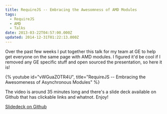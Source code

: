 ```yaml
---
title: RequireJS -- Embracing the Awesomness of AMD Modules
tags:
  - RequireJS
  - AMD
  - Talks
date: 2013-03-22T04:57:00.000Z
updated: 2014-12-31T01:22:13.000Z
---
```


Over the past few weeks I put together this talk for my team at GE to help get
everyone on the same page with AMD modules. I figured it'd be cool if I removed
any GE specific stuff and open sourced the presentation, so here it is!

{% youtube id="vWGuaZOTR4U", title="RequireJS -- Embracing the Awesomeness of Asynchronous Modules" %}

The video is around 35 minutes long and there's a slide deck available on Github
that has clickable links and whatnot. Enjoy!

[Slidedeck on Github](https://github.com/robdodson/requirejs-presentation)

